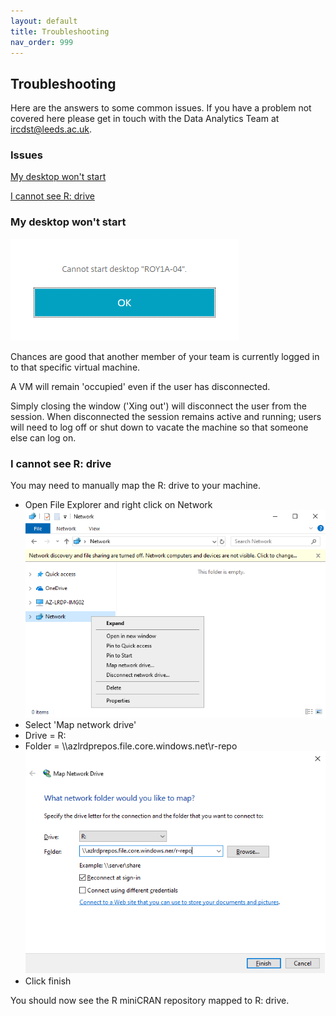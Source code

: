 ```yaml
---
layout: default
title: Troubleshooting
nav_order: 999
---
```


## Troubleshooting
Here are the answers to some common issues. If you have a problem not covered here please get in touch with the Data Analytics Team at [ircdst@leeds.ac.uk](mailto:ircdst@leeds.ac.uk).

### Issues

[My desktop won't start](./troubleshoot.html#my-desktop-wont-start) 

[I cannot see R: drive](./troubleshoot.html#i-cannot-see-r-drive) 

### My desktop won't start

![cannot_start_desktop.png](./images/troubleshoot/cannot_start_desktop.png)

Chances are good that another member of your team is currently logged in to that specific virtual machine.

A VM will remain 'occupied' even if the user has disconnected. 

Simply closing the window ('Xing out') will disconnect the user from the session. When disconnected the session remains active and running; users will need to log off or shut down to vacate the machine so that someone else can log on.

### I cannot see R: drive

You may need to manually map the R: drive to your machine.
- Open File Explorer and right click on Network  
	![network_context_menu.png](./images/troubleshoot/network_context_menu.png)
- Select 'Map network drive'
- Drive = R: 
- Folder = \\\azlrdprepos.file.core.windows.net\r-repo
	![map_r_drive.png](./images/troubleshoot/map_r_drive.png)
- Click finish 

You should now see the R miniCRAN repository mapped to R: drive.

